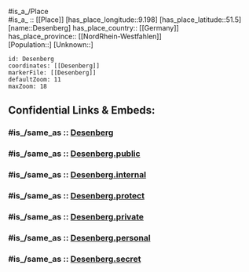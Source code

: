 ﻿---
confidential: public
isDeleted: false
location:
- 51.5
- 9.198
mapmarker: city
mapzoom:
- 7
- 12
SpocWebEntityId: 29736
tags:
- geo/City
type: City
---

#is_a_/Place  
#is_a_ :: [[Place]] 
[has_place_longitude::9.198] 
[has_place_latitude::51.5] 
[name::Desenberg] 
has_place_country:: [[Germany]]  
has_place_province:: [[NordRhein-Westfahlen]]  
[Population::] 
[Unknown::] 


```leaflet
id: Desenberg
coordinates: [[Desenberg]] 
markerFile: [[Desenberg]] 
defaultZoom: 11 
maxZoom: 18
```


## Confidential Links & Embeds: 

### #is_/same_as :: [Desenberg](/_Standards/Earth/Continent/Europe/Europe~Central/Germany/Germany~West/Nordrhein-Westfalen/counties~NW/Höxter/cities~Höxter/Warburg/Desenberg.md) 

### #is_/same_as :: [Desenberg.public](/_public/Earth/Continent/Europe/Europe~Central/Germany/Germany~West/Nordrhein-Westfalen/counties~NW/Höxter/cities~Höxter/Warburg/Desenberg.public.md) 

### #is_/same_as :: [Desenberg.internal](/_internal/Earth/Continent/Europe/Europe~Central/Germany/Germany~West/Nordrhein-Westfalen/counties~NW/Höxter/cities~Höxter/Warburg/Desenberg.internal.md) 

### #is_/same_as :: [Desenberg.protect](/_protect/Earth/Continent/Europe/Europe~Central/Germany/Germany~West/Nordrhein-Westfalen/counties~NW/Höxter/cities~Höxter/Warburg/Desenberg.protect.md) 

### #is_/same_as :: [Desenberg.private](/_private/Earth/Continent/Europe/Europe~Central/Germany/Germany~West/Nordrhein-Westfalen/counties~NW/Höxter/cities~Höxter/Warburg/Desenberg.private.md) 

### #is_/same_as :: [Desenberg.personal](/_personal/Earth/Continent/Europe/Europe~Central/Germany/Germany~West/Nordrhein-Westfalen/counties~NW/Höxter/cities~Höxter/Warburg/Desenberg.personal.md) 

### #is_/same_as :: [Desenberg.secret](/_secret/Earth/Continent/Europe/Europe~Central/Germany/Germany~West/Nordrhein-Westfalen/counties~NW/Höxter/cities~Höxter/Warburg/Desenberg.secret.md)

